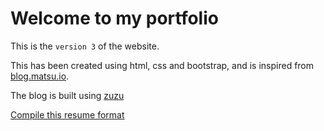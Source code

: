 # Welcome to my portfolio  

This is the `version 3` of the website.

This has been created using html, css and bootstrap, and is inspired from [blog.matsu.io](https://blog.matsu.io/about).

The blog is built using [zuzu](https://github.com/fuzzymfx/zuzu)

[Compile this resume format](https://github.com/fuzzymfx/resume)
